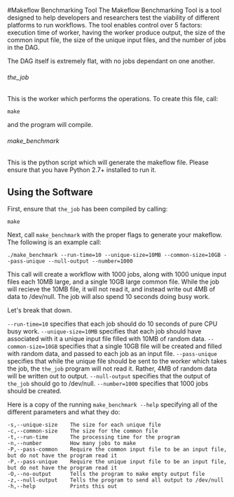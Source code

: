 #Makeflow Benchmarking Tool
The Makeflow Benchmarking Tool is a tool designed to help developers and researchers test the viability of different platforms to run workflows. The tool enables control over 5 factors: execution time of worker, having the worker produce output, the size of the common input file, the size of the unique input files, and the number of jobs in the DAG.

The DAG itself is extremely flat, with no jobs dependant on one another.


###### the\_job
This is the worker which performs the operations. To create this file, call:

```
make
```

and the program will compile.

###### make\_benchmark
This is the python script which will generate the makeflow file. Please ensure that you have Python 2.7+ installed to run it.


## Using the Software
First, ensure that `the_job` has been compiled by calling:
```
make
```

Next, call `make_benchmark` with the proper flags to generate your makeflow. The following is an example call:

```
./make_benchmark --run-time=10 --unique-size=10MB --common-size=10GB --pass-unique --null-output --number=1000
```

This call will create a workflow with 1000 jobs, along with 1000 unique input files each 10MB large, and a single 10GB large common file. While the job will recieve the 10MB file, it will not read it, and instead write out 4MB of data to /dev/null. The job will also spend 10 seconds doing busy work.

Let's break that down.

`--run-time=10` specifies that each job should do 10 seconds of pure CPU busy work.
`--unique-size=10MB` specifies that each job should have associated with it a unique input file filled with 10MB of random data.
`--common-size=10GB` specifies that a single 10GB file will be created and filled with random data, and passed to each job as an input file.
`--pass-unique` specifies that while the unique file should be sent to the worker which takes the job, the `the_job` program will not read it. Rather, 4MB of random data will be written out to output.
`--null-output` specifies that the output of `the_job` should go to /dev/null.
`--number=1000` specifies that 1000 jobs should be created.


Here is a copy of the running `make_benchmark --help` specifying all of the different parameters and what they do:

```
-s,--unique-size    The size for each unique file
-c,--common-size    The size for the common file
-t,--run-time       The processing time for the program
-n,--number         How many jobs to make
-P,--pass-common    Require the common input file to be an input file, but do not have the program read it
-P,--pass-unique    Require the unique input file to be an input file, but do not have the program read it
-O,--no-output      Tells the program to make empty output file
-z,--null-output    Tells the program to send all output to /dev/null
-h,--help           Prints this out
```
